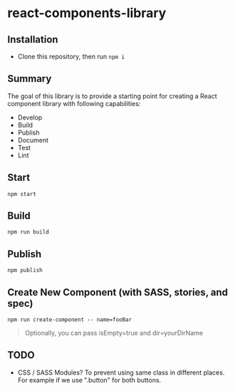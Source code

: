 # react-components-library

## Installation

- Clone this repository, then run `npm i`

## Summary

The goal of this library is to provide a starting point for creating a React component library with following capabilities:

- Develop
- Build
- Publish
- Document
- Test
- Lint

## Start

`npm start`

## Build

`npm run build`

## Publish

`npm publish`

## Create New Component (with SASS, stories, and spec)

`npm run create-component -- name=fooBar`

> Optionally, you can pass isEmpty=true and dir=yourDirName

## TODO

- CSS / SASS Modules? To prevent using same class in different places. For example if we use ".button" for both buttons.
